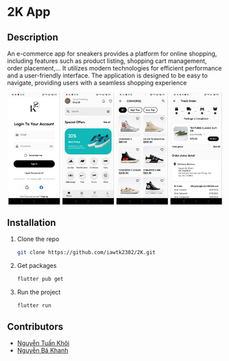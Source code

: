# 2K App

## Description
An e-commerce app for sneakers provides a platform for online shopping, including features such as product listing, shopping cart management, order placement,... It utilizes modern technologies for efficient performance and a user-friendly interface. The application is designed to be easy to navigate, providing users with a seamless shopping experience

<div style="display: flex; justify-content: space-around;">
  <img src="assets/images/screen_1.jpg" style="width:24%">
  <img src="assets/images/screen_2.jpg" style="width:24%">
  <img src="assets/images/screen_3.jpg" style="width:24%">
  <img src="assets/images/screen_4.jpg" style="width:24%">
</div>

## Installation
1. Clone the repo
   ```sh
   git clone https://github.com/iawtk2302/2K.git
   ```
2. Get packages
   ```sh
   flutter pub get
   ```
4. Run the project
   ```sh
   flutter run
   ```

## Contributors
* [Nguyễn Tuấn Khôi](https://github.com/iawtk2302)
* [Nguyễn Bá Khanh](https://github.com/bakhanh113ct)
